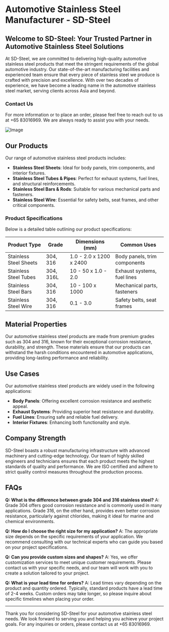 # Automotive Stainless Steel Manufacturer - SD-Steel

## Welcome to SD-Steel: Your Trusted Partner in Automotive Stainless Steel Solutions

At SD-Steel, we are committed to delivering high-quality automotive stainless steel products that meet the stringent requirements of the global automotive industry. Our state-of-the-art manufacturing facilities and experienced team ensure that every piece of stainless steel we produce is crafted with precision and excellence. With over two decades of experience, we have become a leading name in the automotive stainless steel market, serving clients across Asia and beyond.

### Contact Us
For more information or to place an order, please feel free to reach out to us at +65 83016969. We are always ready to assist you with your needs.

![Image](https://github.com/user-attachments/assets/2567258e-e124-4816-932d-1809bd27ef0b)

## Our Products

Our range of automotive stainless steel products includes:

- **Stainless Steel Sheets**: Ideal for body panels, trim components, and interior fixtures.
- **Stainless Steel Tubes & Pipes**: Perfect for exhaust systems, fuel lines, and structural reinforcements.
- **Stainless Steel Bars & Rods**: Suitable for various mechanical parts and fasteners.
- **Stainless Steel Wire**: Essential for safety belts, seat frames, and other critical components.

### Product Specifications

Below is a detailed table outlining our product specifications:

| Product Type          | Grade       | Dimensions (mm)        | Common Uses                          |
|-----------------------|-------------|------------------------|--------------------------------------|
| Stainless Steel Sheets| 304, 316    | 1.0 - 2.0 x 1200 x 2400| Body panels, trim components         |
| Stainless Steel Tubes  | 304, 316L   | 10 - 50 x 1.0 - 2.0    | Exhaust systems, fuel lines          |
| Stainless Steel Bars   | 304, 316    | 10 - 100 x 1000        | Mechanical parts, fasteners          |
| Stainless Steel Wire   | 304, 316    | 0.1 - 3.0              | Safety belts, seat frames            |

## Material Properties

Our automotive stainless steel products are made from premium grades such as 304 and 316, known for their exceptional corrosion resistance, durability, and strength. These materials ensure that our products can withstand the harsh conditions encountered in automotive applications, providing long-lasting performance and reliability.

## Use Cases

Our automotive stainless steel products are widely used in the following applications:

- **Body Panels**: Offering excellent corrosion resistance and aesthetic appeal.
- **Exhaust Systems**: Providing superior heat resistance and durability.
- **Fuel Lines**: Ensuring safe and reliable fuel delivery.
- **Interior Fixtures**: Enhancing both functionality and style.

## Company Strength

SD-Steel boasts a robust manufacturing infrastructure with advanced machinery and cutting-edge technology. Our team of highly skilled engineers and technicians ensures that each product meets the highest standards of quality and performance. We are ISO certified and adhere to strict quality control measures throughout the production process.

## FAQs

**Q: What is the difference between grade 304 and 316 stainless steel?**
A: Grade 304 offers good corrosion resistance and is commonly used in many applications. Grade 316, on the other hand, provides even better corrosion resistance, particularly against chlorides, making it ideal for marine and chemical environments.

**Q: How do I choose the right size for my application?**
A: The appropriate size depends on the specific requirements of your application. We recommend consulting with our technical experts who can guide you based on your project specifications.

**Q: Can you provide custom sizes and shapes?**
A: Yes, we offer customization services to meet unique customer requirements. Please contact us with your specific needs, and our team will work with you to create a solution tailored to your project.

**Q: What is your lead time for orders?**
A: Lead times vary depending on the product and quantity ordered. Typically, standard products have a lead time of 2-4 weeks. Custom orders may take longer, so please inquire about specific timelines when placing your order.

---

Thank you for considering SD-Steel for your automotive stainless steel needs. We look forward to serving you and helping you achieve your project goals. For any inquiries or orders, please contact us at +65 83016969.